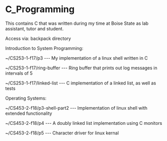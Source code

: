 # C_Programming
This contains C that was written during my time at Boise State as lab assistant, tutor and student.

Access via: backpack directory

Introduction to System Programming: 

~/CS253-1-f17/p3 --- My implementation of a linux shell written in C 

~/CS253-1-f17/ring-buffer --- Ring buffer that prints out log messages in intervals of 5 

~/CS253-1-f17/linked-list --- C implementation of a linked list, as well as tests

Operating Systems:

~/CS453-2-f18/p3-shell-part2 --- Implementation of linux shell with extended functionality

~/CS453-2-f18/p4 --- A doubly linked list implementation using C monitors

~/CS453-2-f18/p5 --- Character driver for linux kernal

